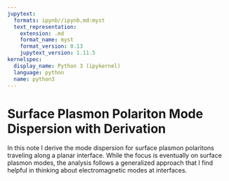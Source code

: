 ```yaml
---
jupytext:
  formats: ipynb//ipynb,md:myst
  text_representation:
    extension: .md
    format_name: myst
    format_version: 0.13
    jupytext_version: 1.11.5
kernelspec:
  display_name: Python 3 (ipykernel)
  language: python
  name: python3
---
```


# Surface Plasmon Polariton Mode Dispersion with Derivation

In this note I derive the mode dispersion for surface plasmon polaritons traveling along a planar interface.  While the focus is eventually on surface plasmon modes, the analysis follows a generalized approach that I find helpful in thinking about electromagnetic modes at interfaces.

